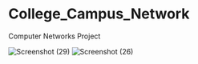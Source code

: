 # College_Campus_Network
Computer Networks Project

![Screenshot (29)](https://github.com/dishabhoje/College_Campus_Network/assets/103805351/89107aee-b5da-4db7-b03e-401c6832d628)
![Screenshot (26)](https://github.com/dishabhoje/College_Campus_Network/assets/103805351/3d3a50da-d9cc-4f5f-9dbd-6985d73da9f4)
